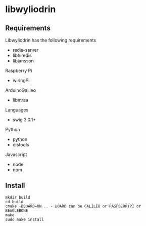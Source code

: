 libwyliodrin
============


Requirements
------------
Libwyliodrin has the following requirements
  * redis-server
  * libhiredis
  * libjansson

Raspberry Pi
  * wiringPi

ArduinoGalileo
  * libmraa

Languages
  * swig 3.0.1+

Python
  * python
  * distools

Javascript
  * node
  * npm


Install
-------
    
    mkdir build
    cd build
    cmake -DBOARD=ON .. - BOARD can be GALILEO or RASPBERRYPI or BEAGLEBONE
    make
    sudo make install
  

      

